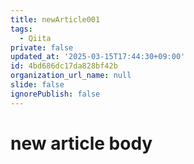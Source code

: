 ```yaml
---
title: newArticle001
tags:
  - Qiita
private: false
updated_at: '2025-03-15T17:44:30+09:00'
id: 4bd686dc17da828bf42b
organization_url_name: null
slide: false
ignorePublish: false
---
```

# new article body
